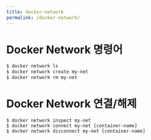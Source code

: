 ```yaml
---
title: docker-network
permalink: /docker-network/
---
```


# Docker Network 명령어
```bash
$ docker network ls
$ docker network create my-net
$ docker network rm my-net
```

# Docker Network 연결/해제
```
$ docker network inspect my-net
$ docker network connect my-net [container-name]
$ docker network disconnect my-net [container-name]
```
